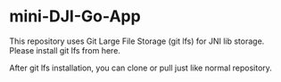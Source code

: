 # mini-DJI-Go-App


This repository uses Git Large File Storage (git lfs) for JNI lib storage. Please install git lfs from here.

After git lfs installation, you can clone or pull just like normal repository.
